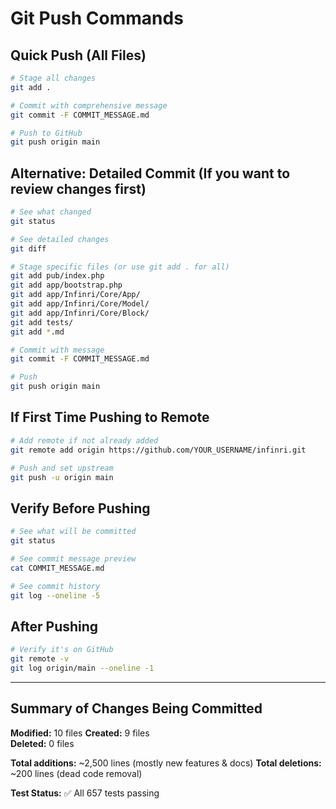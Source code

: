 # Git Push Commands

## Quick Push (All Files)

```bash
# Stage all changes
git add .

# Commit with comprehensive message
git commit -F COMMIT_MESSAGE.md

# Push to GitHub
git push origin main
```

## Alternative: Detailed Commit (If you want to review changes first)

```bash
# See what changed
git status

# See detailed changes
git diff

# Stage specific files (or use git add . for all)
git add pub/index.php
git add app/bootstrap.php
git add app/Infinri/Core/App/
git add app/Infinri/Core/Model/
git add app/Infinri/Core/Block/
git add tests/
git add *.md

# Commit with message
git commit -F COMMIT_MESSAGE.md

# Push
git push origin main
```

## If First Time Pushing to Remote

```bash
# Add remote if not already added
git remote add origin https://github.com/YOUR_USERNAME/infinri.git

# Push and set upstream
git push -u origin main
```

## Verify Before Pushing

```bash
# See what will be committed
git status

# See commit message preview
cat COMMIT_MESSAGE.md

# See commit history
git log --oneline -5
```

## After Pushing

```bash
# Verify it's on GitHub
git remote -v
git log origin/main --oneline -1
```

---

## Summary of Changes Being Committed

**Modified:** 10 files
**Created:** 9 files  
**Deleted:** 0 files

**Total additions:** ~2,500 lines (mostly new features & docs)
**Total deletions:** ~200 lines (dead code removal)

**Test Status:** ✅ All 657 tests passing
